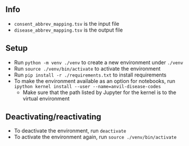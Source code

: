 ## Info
- `consent_abbrev_mapping.tsv` is the input file
- `disease_abbrev_mapping.tsv` is the output file

## Setup
- Run `python -m venv ./venv` to create a new environment under `./venv`
- Run `source ./venv/bin/activate` to activate the environment
- Run `pip install -r ./requirements.txt` to install requirements
- To make the environment available as an option for notebooks, run `ipython kernel install --user --name=anvil-disease-codes`
    - Make sure that the path listed by Jupyter for the kernel is to the virtual environment

## Deactivating/reactivating
- To deactivate the environment, run `deactivate`
- To activate the environment again, run `source ./venv/bin/activate`